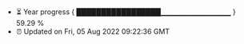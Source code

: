 - ⏳ Year progress { █████████████████▁▁▁▁▁▁▁▁▁▁▁▁▁ } 59.29 %
- ⏰ Updated on Fri, 05 Aug 2022 09:22:36 GMT

